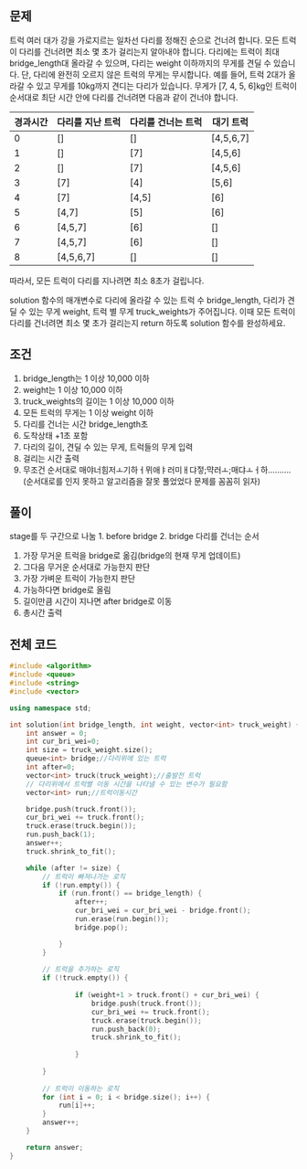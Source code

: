 ## 문제
트럭 여러 대가 강을 가로지르는 일차선 다리를 정해진 순으로 건너려 합니다. 모든 트럭이 다리를 건너려면 최소 몇 초가 걸리는지 알아내야 합니다. 다리에는 트럭이 최대 bridge_length대 올라갈 수 있으며, 다리는 weight 이하까지의 무게를 견딜 수 있습니다. 단, 다리에 완전히 오르지 않은 트럭의 무게는 무시합니다.
예를 들어, 트럭 2대가 올라갈 수 있고 무게를 10kg까지 견디는 다리가 있습니다. 무게가 [7, 4, 5, 6]kg인 트럭이 순서대로 최단 시간 안에 다리를 건너려면 다음과 같이 건너야 합니다.

| 경과시간 | 다리를 지난 트럭 | 다리를 건너는 트럭 | 대기 트럭 |
| --- | --- | --- | --- |
| 0 | [] | [] | [4,5,6,7] |
| 1 | [] | [7] | [4,5,6] |
| 2 | [] | [7] | [4,5,6] |
| 3 | [7] | [4] | [5,6] |
| 4 | [7] | [4,5] | [6] |
| 5 | [4,7] | [5] | [6] |
| 6 | [4,5,7] | [6] | [] |
| 7 | [4,5,7] | [6] | [] |
| 8 | [4,5,6,7] | [] | [] |

따라서, 모든 트럭이 다리를 지나려면 최소 8초가 걸립니다.

solution 함수의 매개변수로 다리에 올라갈 수 있는 트럭 수 bridge_length, 다리가 견딜 수 있는 무게 weight, 트럭 별 무게 truck_weights가 주어집니다. 이때 모든 트럭이 다리를 건너려면 최소 몇 초가 걸리는지 return 하도록 solution 함수를 완성하세요.
## 조건
1. bridge_length는 1 이상 10,000 이하
2. weight는 1 이상 10,000 이하
3. truck_weights의 길이는 1 이상 10,000 이하
4. 모든 트럭의 무게는 1 이상 weight 이하
5. 다리를 건너는 시간 bridge_length초
6. 도착상태 +1초 포함
7. 다리의 길이, 견딜 수 있는 무게, 트럭들의 무게 입력
8. 걸리는 시간 출력
9. 무조건 순서대로 매야너힘저ㅗ기하ㅓ뮈애ㅑ러미ㅐ댜젛;먁러ㅗ;매댜ㅗㅓ하……….
(순서대로를 인지 못하고 알고리즘을 잘못 풀었었다 문제를 꼼꼼히 읽자)
## 풀이
stage를 두 구간으로 나눔 1. before bridge 2. bridge 
다리를 건너는 순서
1. 가장 무거운 트럭을 bridge로 옮김(bridge의 현재 무게 업데이트)
2. 그다음 무거운 순서대로 가능한지 판단
3. 가장 가벼운 트럭이 가능한지 판단
4. 가능하다면 bridge로 올림
5. 길이만큼 시간이 지나면 after bridge로 이동 
6. 총시간 출력 
## 전체 코드
```cpp
#include <algorithm>
#include <queue>
#include <string>
#include <vector>

using namespace std;

int solution(int bridge_length, int weight, vector<int> truck_weight) {
    int answer = 0;
    int cur_bri_wei=0;
    int size = truck_weight.size();
    queue<int> bridge;//다리위에 있는 트럭
    int after=0;
    vector<int> truck(truck_weight);//출발전 트럭
    // 다리위에서 트럭별 이동 시간을 나타낼 수 있는 변수가 필요함
    vector<int> run;//트럭이동시간

    bridge.push(truck.front());
    cur_bri_wei += truck.front();
    truck.erase(truck.begin());
    run.push_back(1);
    answer++;
    truck.shrink_to_fit();

    while (after != size) {
        // 트럭이 빠져나가는 로직
        if (!run.empty()) {
            if (run.front() == bridge_length) {
                after++;
                cur_bri_wei = cur_bri_wei - bridge.front();
                run.erase(run.begin());
                bridge.pop();

            }
        }
       
        // 트럭을 추가하는 로직
        if (!truck.empty()) {
            
                if (weight+1 > truck.front() + cur_bri_wei) {
                    bridge.push(truck.front());
                    cur_bri_wei += truck.front();
                    truck.erase(truck.begin());
                    run.push_back(0);
                    truck.shrink_to_fit();
                  
                }
            
        }
        
        // 트럭이 이동하는 로직
        for (int i = 0; i < bridge.size(); i++) {
            run[i]++;
        }
        answer++;
    }

    return answer;
}



```